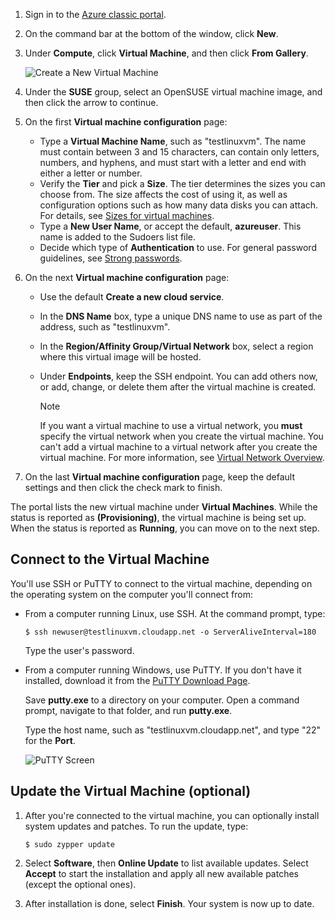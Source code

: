 1. Sign in to the [Azure classic portal](http://manage.windowsazure.com).  
2. On the command bar at the bottom of the window, click **New**.
3. Under **Compute**, click **Virtual Machine**, and then click **From Gallery**.
   
    ![Create a New Virtual Machine][Image1]
4. Under the **SUSE** group, select an OpenSUSE virtual machine image, and then click the arrow to continue.
5. On the first **Virtual machine configuration** page:
   
   * Type a **Virtual Machine Name**, such as "testlinuxvm". The name must contain between 3 and 15 characters, can contain only letters, numbers, and hyphens, and must start with a letter and end with either a letter or number.
   * Verify the **Tier** and pick a **Size**. The tier determines the sizes you can choose from. The size affects the cost of using it, as well as configuration options such as how many data disks you can attach. For details, see [Sizes for virtual machines](../articles/virtual-machines/virtual-machines-linux-sizes.md?toc=%2fazure%2fvirtual-machines%2flinux%2ftoc.json).
   * Type a **New User Name**, or accept the default, **azureuser**. This name is added to the Sudoers list file.
   * Decide which type of **Authentication** to use. For general password guidelines, see [Strong passwords](http://msdn.microsoft.com/library/ms161962.aspx).
6. On the next **Virtual machine configuration** page:
   
   * Use the default **Create a new cloud service**.
   * In the **DNS Name** box, type a unique DNS name to use as part of the address, such as "testlinuxvm".
   * In the **Region/Affinity Group/Virtual Network** box, select a region where this virtual image will be hosted.
   * Under **Endpoints**, keep the SSH endpoint. You can add others now, or add, change, or delete them after the virtual machine is created.
     
     > [!NOTE]
     > If you want a virtual machine to use a virtual network, you **must** specify the virtual network when you create the virtual machine. You can't add a virtual machine to a virtual network after you create the virtual machine. For more information, see [Virtual Network Overview](../articles/virtual-network/virtual-networks-overview.md).
     > 
     > 
7. On the last **Virtual machine configuration** page, keep the default settings and then click the check mark to finish.

The portal lists the new virtual machine under **Virtual Machines**. While the status is reported as **(Provisioning)**, the virtual machine is being set up. When the status is reported as **Running**, you can move on to the next step.

## Connect to the Virtual Machine
You'll use SSH or PuTTY to connect to the virtual machine, depending on the operating system on the computer you'll connect from:

* From a computer running Linux, use SSH. At the command prompt, type:
  
    `$ ssh newuser@testlinuxvm.cloudapp.net -o ServerAliveInterval=180`
  
    Type the user's password.
* From a computer running Windows, use PuTTY. If you don't have it installed, download it from the [PuTTY Download Page][PuTTYDownload].
  
    Save **putty.exe** to a directory on your computer. Open a command prompt, navigate to that folder, and run **putty.exe**.
  
    Type the host name, such as "testlinuxvm.cloudapp.net", and type "22" for the **Port**.
  
    ![PuTTY Screen][Image6]  

## Update the Virtual Machine (optional)
1. After you're connected to the virtual machine, you can optionally install system updates and patches. To run the update, type:
   
    `$ sudo zypper update`
2. Select **Software**, then **Online Update** to list available updates. Select **Accept** to start the installation and apply all new available patches (except the optional ones).
3. After installation is done, select **Finish**.  Your system is now up to date.

[PuTTYDownload]: http://www.puttyssh.org/download.html

[Image1]: ./media/create-and-configure-opensuse-vm-in-portal/CreateVM.png

[Image6]: ./media/create-and-configure-opensuse-vm-in-portal/putty.png
